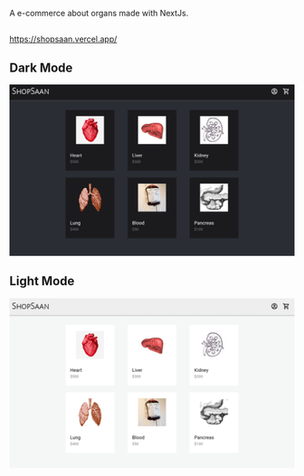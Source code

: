 A e-commerce about organs made with NextJs.
##
https://shopsaan.vercel.app/


## Dark Mode
![img](https://github.com/JonathanSaan/ShopSaan/blob/85d859c9a9d47b2dea3f224644066686ef50e8f8/Capture+_2022-08-12-17-52-58-1-1.png)

## Light Mode
![img](https://github.com/JonathanSaan/ShopSaan/blob/9cd7b1ecbcaee1d6d54e726807c1e7c37f51b13c/Capture+_2022-08-12-17-53-10-1.png)
